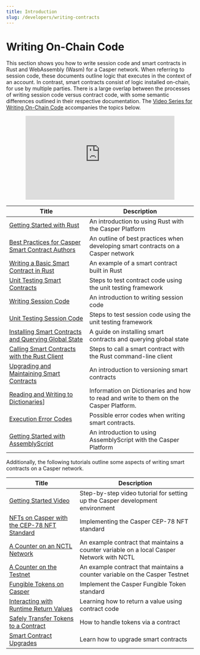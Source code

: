 ```yaml
---
title: Introduction
slug: /developers/writing-contracts
---
```


# Writing On-Chain Code

This section shows you how to write session code and smart contracts in Rust and WebAssembly (Wasm) for a Casper network. When referring to session code, these documents outline logic that executes in the context of an account. In contrast, smart contracts consist of logic installed on-chain, for use by multiple parties. There is a large overlap between the processes of writing session code versus contract code, with some semantic differences outlined in their respective documentation. The [Video Series for Writing On-Chain Code](https://www.youtube.com/playlist?list=PL8oWxbJ-csEqi5FP87EJZViE2aLz6X1Mj) accompanies the topics below.

<p align="center">
<iframe width="400" height="225" src="https://www.youtube.com/embed?v=q5nW4MUT8q4&list=PL8oWxbJ-csEqi5FP87EJZViE2aLz6X1Mj&index=1" position="middle" frameborder="0" allow="accelerometer; clipboard-write; encrypted-media; gyroscope; picture-in-picture" allowfullscreen></iframe>
</p>

| Title                                       | Description                     |
| ------------------------------------------- | ------------------------------- |
|[Getting Started with Rust](/developers/writing-contracts/getting-started.md)| An introduction to using Rust with the Casper Platform|
|[Best Practices for Casper Smart Contract Authors](/developers/writing-contracts/best-practices.md)| An outline of best practices when developing smart contracts on a Casper network|
|[Writing a Basic Smart Contract in Rust](/resources/tutorials/beginner/rust-contracts.md)   | An example of a smart contract built in Rust|
|[Unit Testing Smart Contracts](/developers/writing-contracts/testing-contracts.md)      | Steps to test contract code using the unit testing framework|
|[Writing Session Code](/developers/writing-contracts/writing-session-code.md)      | An introduction to writing session code|
|[Unit Testing Session Code](/developers/writing-contracts/testing-session-code.md)      | Steps to test session code using the unit testing framework|
|[Installing Smart Contracts and Querying Global State](/developers/cli/installing-contracts.md)| A guide on installing smart contracts and querying global state        |
|[Calling Smart Contracts with the Rust Client](/developers/cli/calling-contracts.md)| Steps to call a smart contract with the Rust command-line client|
|[Upgrading and Maintaining Smart Contracts](/dapp-dev-guide/writing-contracts/upgrading-contracts.md)| An introduction to versioning smart contracts|
|[Reading and Writing to Dictionaries](/concepts/dictionaries.md)]| Information on Dictionaries and how to read and write to them on the Casper Platform.|
|[Execution Error Codes](/developers/cli/execution-error-codes.md)|Possible error codes when writing smart contracts.|
|[Getting Started with AssemblyScript](/dapp-dev-guide/writing-contracts/assembly-script.md) | An introduction to using AssemblyScript with the Casper Platform |

Additionally, the following tutorials outline some aspects of writing smart contracts on a Casper network.

| Title                                                       | Description                                                      |
| ----------------------------------------------------------- | ---------------------------------------------------------------- |
|[Getting Started Video](/resources/quick-start.md#getting-started-video) | Step-by-step video tutorial for setting up the Casper development environment |
|[NFTs on Casper with the CEP-78 NFT Standard](https://github.com/casper-ecosystem/cep-78-enhanced-nft/blob/dev/README.md) | Implementing the Casper CEP-78 NFT standard     |
|[A Counter on an NCTL Network](/resources/tutorials/beginner/counter/index.md)             | An example contract that maintains a counter variable on a local Casper Network with NCTL     |
|[A Counter on the Testnet](/resources/tutorials/beginner/counter-testnet/index.md)         | An example contract that maintains a counter variable on the Casper Testnet                   |
|[Fungible Tokens on Casper](https://github.com/casper-ecosystem/erc20/blob/master/docs/TUTORIAL.md)              | Implement the Casper Fungible Token standard                         |
|[Interacting with Runtime Return Values](/resources/tutorials/advanced/return-values-tutorial.md)| Learning how to return a value using contract code         |
|[Safely Transfer Tokens to a Contract](/resources/tutorials/advanced/transfer-token-to-contract.md) | How to handle tokens via a contract                     |
|[Smart Contract Upgrades](/resources/tutorials/beginner/upgrade-contract.md)               | Learn how to upgrade smart contracts                             |
<!-- TODO refresh these tutorials and re-enable the links.
|[Key-Value Storage with Casper DSL](/dapp-dev-guide/tutorials/kv-storage-tutorial.md)  | Design a simple contract to store a value and use the Casper DSL |
|[Multi-Signatures and Key Recovery](/dapp-dev-guide/tutorials/multi-sig/index.md)      | Learn to sign transactions with multiple keys                    | -->

